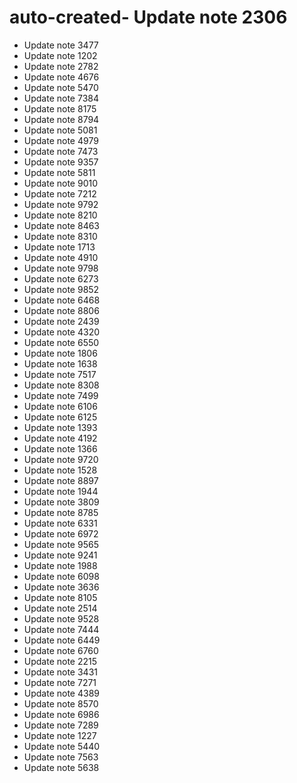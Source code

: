 # auto-created- Update note 2306
- Update note 3477
- Update note 1202
- Update note 2782
- Update note 4676
- Update note 5470
- Update note 7384
- Update note 8175
- Update note 8794
- Update note 5081
- Update note 4979
- Update note 7473
- Update note 9357
- Update note 5811
- Update note 9010
- Update note 7212
- Update note 9792
- Update note 8210
- Update note 8463
- Update note 8310
- Update note 1713
- Update note 4910
- Update note 9798
- Update note 6273
- Update note 9852
- Update note 6468
- Update note 8806
- Update note 2439
- Update note 4320
- Update note 6550
- Update note 1806
- Update note 1638
- Update note 7517
- Update note 8308
- Update note 7499
- Update note 6106
- Update note 6125
- Update note 1393
- Update note 4192
- Update note 1366
- Update note 9720
- Update note 1528
- Update note 8897
- Update note 1944
- Update note 3809
- Update note 8785
- Update note 6331
- Update note 6972
- Update note 9565
- Update note 9241
- Update note 1988
- Update note 6098
- Update note 3636
- Update note 8105
- Update note 2514
- Update note 9528
- Update note 7444
- Update note 6449
- Update note 6760
- Update note 2215
- Update note 3431
- Update note 7271
- Update note 4389
- Update note 8570
- Update note 6986
- Update note 7289
- Update note 1227
- Update note 5440
- Update note 7563
- Update note 5638
